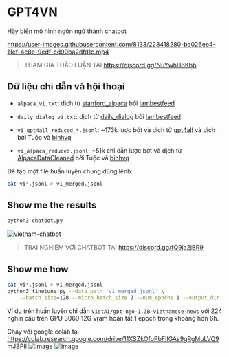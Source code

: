 # GPT4VN

Hãy biến mô hình ngôn ngữ thành chatbot

https://user-images.githubusercontent.com/8133/228418280-ba026ee4-11ef-4c8e-9edf-cd90ba2dfd1c.mp4


> THAM GIA THẢO LUẬN TẠI https://discord.gg/NuYwhH6Kbb

## Dữ liệu chỉ dẫn và hội thoại

- `alpaca_vi.txt`: dịch từ [stanford_alpaca](https://github.com/tatsu-lab/stanford_alpaca) bởi [Iambestfeed](https://github.com/Iambestfeed)

- `daily_dialog_vi.txt`: dịch từ [daily_dialog](https://huggingface.co/datasets/daily_dialog) bởi [Iambestfeed](https://www.kaggle.com/datasets/iambestfeeder)

- `vi_gpt4all_reduced_*.jsonl`: ~173k lược bớt và dịch từ [gpt4all](https://github.com/nomic-ai/gpt4all) và dịch bởi Tuộc và [binhvq](https://github.com/binhvq)

- `vi_alpaca_reduced.jsonl`: ~51k chỉ dẫn lược bớt và dịch từ [AlpacaDataCleaned](https://github.com/gururise/AlpacaDataCleaned) bởi Tuộc và [binhvq](https://github.com/binhvq)

Để tạo một file huấn luyện chung dùng lệnh:
```sh
cat vi*.jsonl > vi_merged.jsonl
```

## Show me the results

```sh
python3 chatbot.py
```

![vietnam-chatbot](https://user-images.githubusercontent.com/8133/229118963-e34d4dd6-b1ba-4307-9453-043c5afdb979.png)

> TRẢI NGHIỆM VỚI CHATBOT TẠI https://discord.gg/fQ9ja2jBR9

## Show me how
```sh
cat vi*.jsonl > vi_merged.jsonl
python3 finetune.py --data_path 'vi_merged.jsonl' \
    --batch_size=128 --micro_batch_size 2 --num_epochs 1 --output_dir 'chat-gpt-neo-1.3B-1e'
```
Ví dụ trên huấn luyện chỉ dẫn `VietAI/gpt-neo-1.3B-vietnamese-news` với 224 nghìn câu trên GPU 3060 12G vram hoàn tất 1 epoch trong khoảng hơn 6h.

Chạy với google colab tại https://colab.research.google.com/drive/11XSZkOfoPbFIIGAs9gRgMuLVQ9mJBPIi
![image](https://user-images.githubusercontent.com/8133/229356381-2a8537ad-5c72-45e0-99b3-e130b41e0138.png)
![image](https://user-images.githubusercontent.com/8133/229362159-19017749-b550-4337-9313-efe63f02927b.png)
